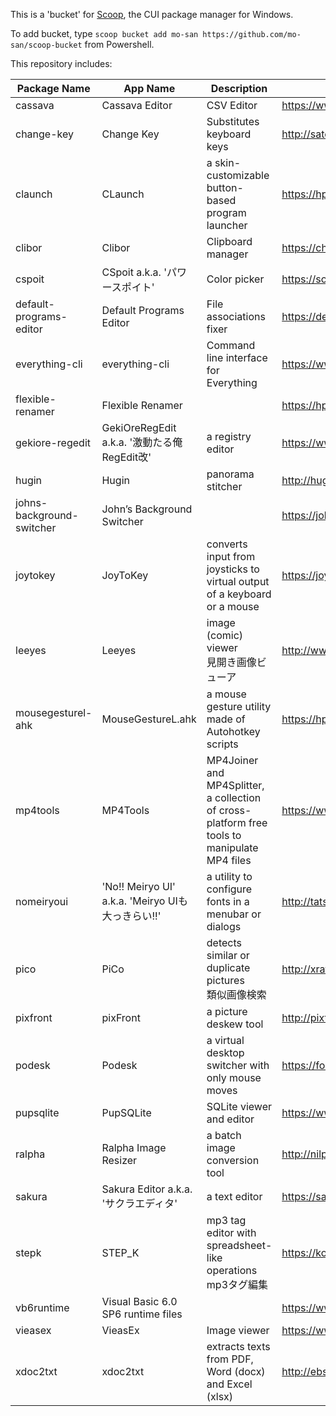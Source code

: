 This is a 'bucket' for [Scoop](https://scoop.sh/), the CUI package manager for Windows.

To add bucket, type `scoop bucket add mo-san https://github.com/mo-san/scoop-bucket` from Powershell.

This repository includes:

| Package Name | App Name | Description | Website |
|--|--|--|--|
| cassava | Cassava Editor | CSV Editor | https://www.asukaze.net/soft/cassava/ |
| change-key | Change Key | Substitutes keyboard keys | http://satoshi3.sakura.ne.jp/f_soft/dw_win.htm |
| claunch | CLaunch | a skin-customizable button-based program launcher | https://hp.vector.co.jp/authors/VA018351/claunch.html |
| clibor | Clibor | Clipboard manager | https://chigusa-web.com/clibor/ |
| cspoit | CSpoit a.k.a. 'パワースポイト' | Color picker | https://soft.utopiat.net/cspoit/ |
| default-programs-editor | Default Programs Editor | File associations fixer | https://defaultprogramseditor.com/ |
| everything-cli | everything-cli | Command line interface for Everything | https://www.voidtools.com/support/everything/command_line_interface/ |
| flexible-renamer | Flexible Renamer |  | https://hp.vector.co.jp/authors/VA014830/FlexRena/ |
| gekiore-regedit | GekiOreRegEdit a.k.a. '激動たる俺RegEdit改' | a registry editor | https://www.vector.co.jp/soft/win95/util/se295314.html |
| hugin | Hugin | panorama stitcher | http://hugin.sourceforge.net/ |
| johns-background-switcher | John’s Background Switcher |  | https://johnsad.ventures/software/backgroundswitcher/windows/ |
| joytokey | JoyToKey | converts input from joysticks to virtual output of a keyboard or a mouse | https://joytokey.net/ja/ |
| leeyes | Leeyes | image (comic) viewer<br>見開き画像ビューア | http://www3.tokai.or.jp/boxes/leeyes/ |
| mousegesturel-ahk | MouseGestureL.ahk | a mouse gesture utility made of Autohotkey scripts | https://hp.vector.co.jp/authors/VA018351/mglahk.html |
| mp4tools | MP4Tools | MP4Joiner and MP4Splitter, a collection of cross-platform free tools to manipulate MP4 files | https://www.mp4joiner.org/ |
| nomeiryoui | 'No!! Meiryo UI' a.k.a. 'Meiryo UIも大っきらい!!' | a utility to configure fonts in a menubar or dialogs | http://tatsu.life.coocan.jp/MySoft/WinCust/index.html |
| pico | PiCo | detects similar or duplicate pictures<br>類似画像検索 | http://xration.sakura.ne.jp/htmls/program.htm |
| pixfront | pixFront | a picture deskew tool | http://pixtopo.main.jp/front_en/index.html |
| podesk | Podesk | a virtual desktop switcher with only mouse moves | https://forest.watch.impress.co.jp/library/software/podesk/ |
| pupsqlite | PupSQLite | SQLite viewer and editor | https://www.eonet.ne.jp/~pup/software.html |
| ralpha | Ralpha Image Resizer | a batch image conversion tool | http://nilposoft.info/ralpha/index.html |
| sakura | Sakura Editor a.k.a. 'サクラエディタ' | a text editor | https://sakura-editor.github.io/ |
| stepk | STEP_K | mp3 tag editor with spreadsheet-like operations<br>mp3タグ編集 | https://kobarin.sakura.ne.jp/ |
| vb6runtime | Visual Basic 6.0 SP6 runtime files |  | https://www.vector.co.jp/soft/dl/win95/util/se342080.html |
| vieasex | VieasEx | Image viewer | https://www.vieas.com/software/vieas.html |
| xdoc2txt | xdoc2txt | extracts texts from PDF, Word (docx) and Excel (xlsx) | http://ebstudio.info/home/xdoc2txt.html |
